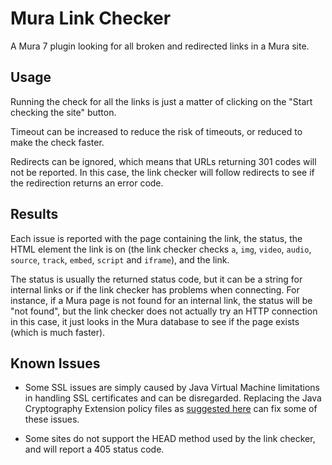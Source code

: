 # Mura Link Checker
A Mura 7 plugin looking for all broken and redirected links in a Mura site.

## Usage
Running the check for all the links is just a matter of clicking on the "Start checking the site" button.

Timeout can be increased to reduce the risk of timeouts, or reduced to make the check faster.

Redirects can be ignored, which means that URLs returning 301 codes will not be reported. In this case, the link checker will follow redirects to see if the redirection returns an error code.

## Results

Each issue is reported with the page containing the link, the status, the HTML element the link is on (the link checker checks `a`, `img`, `video`, `audio`, `source`, `track`, `embed`, `script` and `iframe`), and the link.

The status is usually the returned status code, but it can be a string for internal links or if the link checker has problems when connecting. For instance, if a Mura page is not found for an internal link, the status will be "not found", but the link checker does not actually try an HTTP connection in this case, it just looks in the Mura database to see if the page exists (which is much faster).

## Known Issues

- Some SSL issues are simply caused by Java Virtual Machine limitations in handling SSL certificates and can be disregarded. Replacing the Java Cryptography Extension policy files as [suggested here](https://stackoverflow.com/questions/38203971/javax-net-ssl-sslhandshakeexception-received-fatal-alert-handshake-failure) can fix some of these issues.

- Some sites do not support the HEAD method used by the link checker, and will report a 405 status code.

